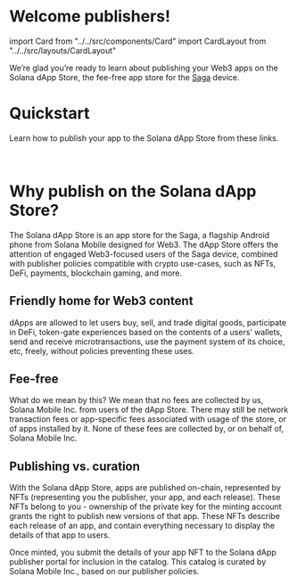 # Welcome publishers!

import Card from "../../src/components/Card"
import CardLayout from "../../src/layouts/CardLayout"

We’re glad you’re ready to learn about publishing your Web3 apps on the Solana dApp Store, the fee-free app store for the [Saga](https://solanamobile.com/saga) device.

# Quickstart

Learn how to publish your app to the Solana dApp Store from these links.

<CardLayout autoFitEnabled={true}>
    <Card
        to="/dapp-publishing/overview"
        header={{
            label: "Publish a dApp",
            translateId: "publish-card-header",
        }}
        body={{
            label: "Follow the step-by-step guide to publish your app to the Solana dApp Store.",
            translateId: "publish-card-body",
        }}
        emoji="🚀"
    />
    <Card
        to="/dapp-publishing/publishing-a-pwa"
        header={{
            label: "Progressive Web Apps (PWAs)",
            translateId: "pwa-card-header",
        }}
        body={{
            label: "Learn how to convert a PWA to an Android app and publish on the dApp Store.",
            translateId: "pwa-card-body)",
        }}
        iconPath="img/pwa-icon.png"
    />
</CardLayout>

<CardLayout autoFitEnabled={true}>
    <Card
        to="/dapp-publishing/qanda"
        header={{
            label: "Frequently Asked Questions",
            translateId: "qanda-card-header",
        }}
        body={{
            label: "See the list of frequently asked questions about the Solana dApp Store and its publishing process.",
            translateId: "qanda-card-body",
        }}
        emoji="❓"
    />
    <Card
        to="/dapp-publishing/policy"
        header={{
            label: "Publisher Policy",
            translateId: "policy-card-header",
        }}
        body={{
            label: "Learn about the dApp Store mission statement and publisher policy.",
            translateId: "policy-card-body",
        }}
        emoji="📜"
    />
</CardLayout>

<br/>

# Why publish on the Solana dApp Store?

The Solana dApp Store is an app store for the Saga, a flagship Android phone from Solana Mobile designed for Web3. The dApp Store offers the attention of engaged Web3-focused users of the Saga device, combined with publisher policies compatible with crypto use-cases, such as NFTs, DeFi, payments, blockchain gaming, and more.

## Friendly home for Web3 content

dApps are allowed to let users buy, sell, and trade digital goods, participate in DeFi, token-gate experiences based on the contents of a users’ wallets, send and receive microtransactions, use the payment system of its choice, etc, freely, without policies preventing these uses.

## Fee-free

What do we mean by this? We mean that no fees are collected by us, Solana Mobile Inc. from users of the dApp Store. There may still be network transaction fees or app-specific fees associated with usage of the store, or of apps installed by it. None of these fees are collected by, or on behalf of, Solana Mobile Inc.

## Publishing vs. curation

With the Solana dApp Store, apps are published on-chain, represented by NFTs (representing you the publisher, your app, and each release). These NFTs belong to you - ownership of the private key for the minting account grants the right to publish new versions of that app. These NFTs describe each release of an app, and contain everything necessary to display the details of that app to users.

Once minted, you submit the details of your app NFT to the Solana dApp publisher portal for inclusion in the catalog. This catalog is curated by Solana Mobile Inc., based on our publisher policies.
